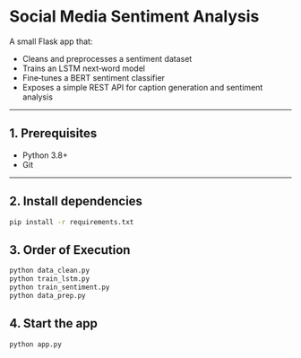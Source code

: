 # Social Media Sentiment Analysis

A small Flask app that:
- Cleans and preprocesses a sentiment dataset  
- Trains an LSTM next‐word model  
- Fine‑tunes a BERT sentiment classifier  
- Exposes a simple REST API for caption generation and sentiment analysis

---

## 1. Prerequisites

- Python 3.8+  
- Git

---

## 2. Install dependencies

```bash
pip install -r requirements.txt
```

## 3. Order of Execution
```bash
python data_clean.py
python train_lstm.py
python train_sentiment.py
python data_prep.py
```

## 4. Start the app
```bash
python app.py
```